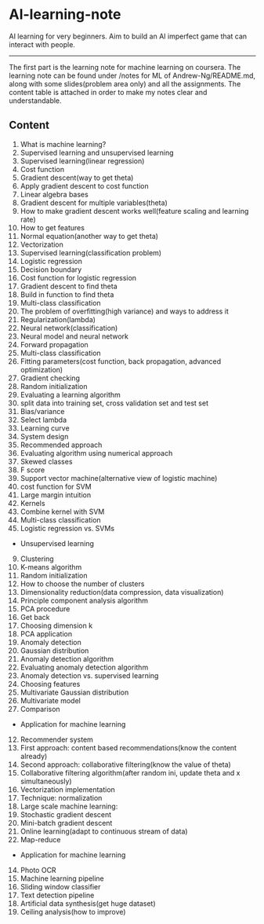 # AI-learning-note
AI learning for very beginners. Aim to build an AI imperfect game that can interact with people.

-----
The first part is the learning note for machine learning on coursera. The learning note can be found under /notes for ML of Andrew-Ng/README.md, along with some slides(problem area only) and all the assignments. The content table is attached in order to make my notes clear and understandable.
## Content
1. What is machine learning?
2. Supervised learning and unsupervised learning
3. Supervised learning(linear regression)
  1. Cost function
  2. Gradient descent(way to get theta)
  3. Apply gradient descent to cost function
  4. Linear algebra bases
  5. Gradient descent for multiple variables(theta)
  6. How to make gradient descent works well(feature scaling and learning rate)
  7. How to get features
  8. Normal equation(another way to get theta)
  9. Vectorization
4. Supervised learning(classification problem)
 1. Logistic regression
 2. Decision boundary
 3. Cost function for logistic regression
 4. Gradient descent to find theta
 5. Build in function to find theta
 6. Multi-class classification
 7. The problem of overfitting(high variance) and ways to address it
 8. Regularization(lambda)
5. Neural network(classification)
 1. Neural model and neural network
 2. Forward propagation
 3. Multi-class classification
 4. Fitting parameters(cost function, back propagation, advanced optimization)
 5. Gradient checking
 6. Random initialization
6. Evaluating a learning algorithm
 1. split data into training set, cross validation set and test set
 2. Bias/variance
 3. Select lambda
 4. Learning curve
7. System design
 1. Recommended approach
 2. Evaluating algorithm using numerical approach
 3. Skewed classes
 4. F score
8. Support vector machine(alternative view of logistic machine)
 1. cost function for SVM
 2. Large margin intuition
 3. Kernels
 4. Combine kernel with SVM
 5. Multi-class classification
 6. Logistic regression vs. SVMs
* Unsupervised learning
9. Clustering
 1. K-means algorithm
 2. Random initialization
 3. How to choose the number of clusters
10. Dimensionality reduction(data compression, data visualization)
 1. Principle component analysis algorithm
 2. PCA procedure
 3. Get back
 4. Choosing dimension k
 5. PCA application
11. Anomaly detection
 1. Gaussian distribution
 2. Anomaly detection algorithm
 3. Evaluating anomaly detection algorithm
 4. Anomaly detection vs. supervised learning
 5. Choosing features
 6. Multivariate Gaussian distribution
 7. Multivariate model
 8. Comparison
* Application for machine learning
12. Recommender system
 1. First approach: content based recommendations(know the content already)
 2. Second approach: collaborative filtering(know the value of theta)
 3. Collaborative filtering algorithm(after random ini, update theta and x simultaneously)
 4. Vectorization implementation
 5. Technique: normalization
13. Large scale machine learning:
 1. Stochastic gradient descent
 2. Mini-batch gradient descent
 3. Online learning(adapt to continuous stream of data)
 4. Map-reduce
* Application for machine learning
14. Photo OCR
 1. Machine learning pipeline 
 2. Sliding window classifier
 3. Text detection pipeline
15. Artificial data synthesis(get huge dataset)
16. Ceiling analysis(how to improve)



